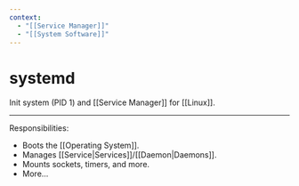 ```yaml
---
context:
  - "[[Service Manager]]"
  - "[[System Software]]"
---
```


# systemd

Init system (PID 1) and [[Service Manager]] for [[Linux]].

---

Responsibilities:

- Boots the [[Operating System]].
- Manages [[Service|Services]]/[[Daemon|Daemons]].
- Mounts sockets, timers, and more.
- More...
